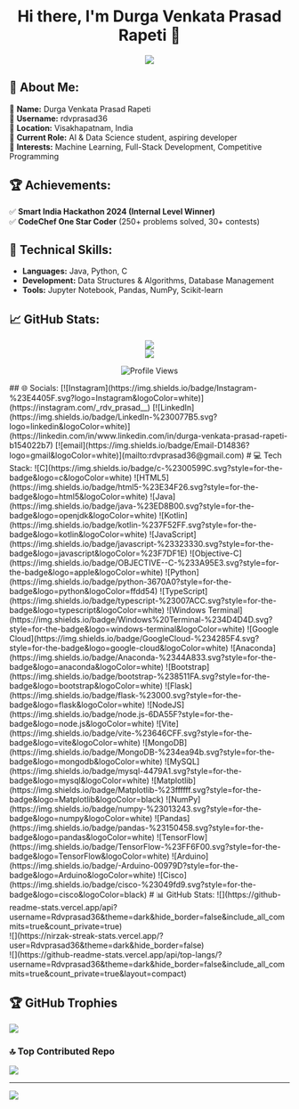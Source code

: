 <!-- Animated Header -->
<h1 align="center">Hi there, I'm Durga Venkata Prasad Rapeti 👋</h1>

<!-- Typing animation -->
<p align="center">
  <img src="https://readme-typing-svg.herokuapp.com?color=%2336BCF7&size=22&center=true&vCenter=true&width=450&lines=AI+%26+Data+Science+Student;Full+Stack+Developer;Competitive+Programmer;Problem+Solver" />
</p>

<!-- About Me Section -->
## 💫 About Me:
🔹 **Name:** Durga Venkata Prasad Rapeti  
🔹 **Username:** rdvprasad36  
🔹 **Location:** Visakhapatnam, India  
🔹 **Current Role:** AI & Data Science student, aspiring developer  
🔹 **Interests:** Machine Learning, Full-Stack Development, Competitive Programming  

## 🏆 Achievements:
✅ **Smart India Hackathon 2024 (Internal Level Winner)**  
✅ **CodeChef One Star Coder** (250+ problems solved, 30+ contests)  

## 🌱 Technical Skills:
- **Languages:** Java, Python, C  
- **Development:** Data Structures & Algorithms, Database Management  
- **Tools:** Jupyter Notebook, Pandas, NumPy, Scikit-learn  

<!-- Animated GitHub Stats -->
## 📈 GitHub Stats:
<p align="center">
  <img src="https://github-readme-stats.vercel.app/api?username=rdvprasad36&theme=dark&hide_border=false&include_all_commits=true&count_private=true" />
  <br>
  <img src="https://github-readme-streak-stats.herokuapp.com/?user=rdvprasad36&theme=dark&hide_border=false" />
</p>

<!-- Animated Visitors Count -->
<p align="center">
  <img src="https://komarev.com/ghpvc/?username=rdvprasad36&label=Profile+Views&color=blue&style=plastic" alt="Profile Views" />
</p>
## 🌐 Socials:
[![Instagram](https://img.shields.io/badge/Instagram-%23E4405F.svg?logo=Instagram&logoColor=white)](https://instagram.com/_rdv_prasad__) [![LinkedIn](https://img.shields.io/badge/LinkedIn-%230077B5.svg?logo=linkedin&logoColor=white)](https://linkedin.com/in/www.linkedin.com/in/durga-venkata-prasad-rapeti-b154022b7) [![email](https://img.shields.io/badge/Email-D14836?logo=gmail&logoColor=white)](mailto:rdvprasad36@gmail.com) 
# 💻 Tech Stack:
![C](https://img.shields.io/badge/c-%2300599C.svg?style=for-the-badge&logo=c&logoColor=white) ![HTML5](https://img.shields.io/badge/html5-%23E34F26.svg?style=for-the-badge&logo=html5&logoColor=white) ![Java](https://img.shields.io/badge/java-%23ED8B00.svg?style=for-the-badge&logo=openjdk&logoColor=white) ![Kotlin](https://img.shields.io/badge/kotlin-%237F52FF.svg?style=for-the-badge&logo=kotlin&logoColor=white) ![JavaScript](https://img.shields.io/badge/javascript-%23323330.svg?style=for-the-badge&logo=javascript&logoColor=%23F7DF1E) ![Objective-C](https://img.shields.io/badge/OBJECTIVE--C-%233A95E3.svg?style=for-the-badge&logo=apple&logoColor=white) ![Python](https://img.shields.io/badge/python-3670A0?style=for-the-badge&logo=python&logoColor=ffdd54) ![TypeScript](https://img.shields.io/badge/typescript-%23007ACC.svg?style=for-the-badge&logo=typescript&logoColor=white) ![Windows Terminal](https://img.shields.io/badge/Windows%20Terminal-%234D4D4D.svg?style=for-the-badge&logo=windows-terminal&logoColor=white) ![Google Cloud](https://img.shields.io/badge/GoogleCloud-%234285F4.svg?style=for-the-badge&logo=google-cloud&logoColor=white) ![Anaconda](https://img.shields.io/badge/Anaconda-%2344A833.svg?style=for-the-badge&logo=anaconda&logoColor=white) ![Bootstrap](https://img.shields.io/badge/bootstrap-%238511FA.svg?style=for-the-badge&logo=bootstrap&logoColor=white) ![Flask](https://img.shields.io/badge/flask-%23000.svg?style=for-the-badge&logo=flask&logoColor=white) ![NodeJS](https://img.shields.io/badge/node.js-6DA55F?style=for-the-badge&logo=node.js&logoColor=white) ![Vite](https://img.shields.io/badge/vite-%23646CFF.svg?style=for-the-badge&logo=vite&logoColor=white) ![MongoDB](https://img.shields.io/badge/MongoDB-%234ea94b.svg?style=for-the-badge&logo=mongodb&logoColor=white) ![MySQL](https://img.shields.io/badge/mysql-4479A1.svg?style=for-the-badge&logo=mysql&logoColor=white) ![Matplotlib](https://img.shields.io/badge/Matplotlib-%23ffffff.svg?style=for-the-badge&logo=Matplotlib&logoColor=black) ![NumPy](https://img.shields.io/badge/numpy-%23013243.svg?style=for-the-badge&logo=numpy&logoColor=white) ![Pandas](https://img.shields.io/badge/pandas-%23150458.svg?style=for-the-badge&logo=pandas&logoColor=white) ![TensorFlow](https://img.shields.io/badge/TensorFlow-%23FF6F00.svg?style=for-the-badge&logo=TensorFlow&logoColor=white) ![Arduino](https://img.shields.io/badge/-Arduino-00979D?style=for-the-badge&logo=Arduino&logoColor=white) ![Cisco](https://img.shields.io/badge/cisco-%23049fd9.svg?style=for-the-badge&logo=cisco&logoColor=black)
# 📊 GitHub Stats:
![](https://github-readme-stats.vercel.app/api?username=Rdvprasad36&theme=dark&hide_border=false&include_all_commits=true&count_private=true)<br/>
![](https://nirzak-streak-stats.vercel.app/?user=Rdvprasad36&theme=dark&hide_border=false)<br/>
![](https://github-readme-stats.vercel.app/api/top-langs/?username=Rdvprasad36&theme=dark&hide_border=false&include_all_commits=true&count_private=true&layout=compact)

## 🏆 GitHub Trophies
![](https://github-profile-trophy.vercel.app/?username=Rdvprasad36&theme=radical&no-frame=false&no-bg=false&margin-w=4)

### 🔝 Top Contributed Repo
![](https://github-contributor-stats.vercel.app/api?username=Rdvprasad36&limit=5&theme=radical&combine_all_yearly_contributions=true)

---
[![](https://visitcount.itsvg.in/api?id=Rdvprasad36&icon=7&color=3)](https://visitcount.itsvg.in)

<!-- Proudly created with GPRM ( https://gprm.itsvg.in ) -->
